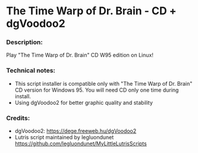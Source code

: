 # The Time Warp of Dr. Brain - CD + dgVoodoo2
### Description:
Play "The Time Warp of Dr. Brain" CD W95 edition on Linux!
### Technical notes:
- This script installer is compatible only with "The Time Warp of Dr. Brain" CD version for Windows 95. You will need CD only one time during install.
- Using dgVoodoo2 for better graphic quality and stability
### Credits:
- dgVoodoo2: https://dege.freeweb.hu/dgVoodoo2
- Lutris script maintained by legluondunet https://github.com/legluondunet/MyLittleLutrisScripts
